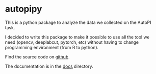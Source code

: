 # autopipy

This is a python package to analyze the data we collected on the AutoPI task.

I decided to write this package to make it possible to use all the tool we need (opencv, deeplabcut, pytorch, etc) without having to change programming environment (from R to python).

Find the source code on [github](https://github.com/kevin-allen/autopipy).

The documentation is in the [docs](https://github.com/kevin-allen/autopipy/tree/master/docs/main.md) directory.
